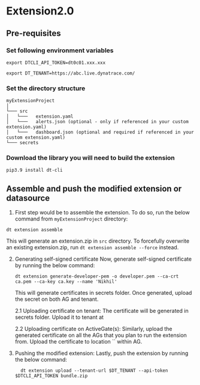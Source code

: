 # Extension2.0

## Pre-requisites

### Set following environment variables  

```
export DTCLI_API_TOKEN=dt0c01.xxx.xxx

export DT_TENANT=https://abc.live.dynatrace.com/
```

### Set the directory structure  
```
myExtensionProject
│ 
└─── src
│   └───   extension.yaml
│   └───   alerts.json (optional - only if referenced in your custom extension.yaml)
│   └───   dashboard.json (optional and required if referenced in your custom extension.yaml)
└─── secrets
```

### Download the library you will need to build the extension
```
pip3.9 install dt-cli
```

## Assemble and push the modified extension or datasource

1. First step would be to assemble the extension. To do so, run the below command from `myExtensionProject` directory:

```
dt extension assemble
```
This will generate an extension.zip in `src` directory. To forcefully overwrite an existing extension.zip, run ```dt extension assemble --force``` instead.  
 

2. Generating self-signed certificate
   Now, generate self-signed certificate by running the below command:
   ```
   dt extension generate-developer-pem -o developer.pem --ca-crt ca.pem --ca-key ca.key --name 'Nikhil'
   ```
   
   This will generate certificates in secrets folder. Once generated, upload the secret on both AG and tenant.
   
   2.1 Uploading certificate on tenant:
       The certificate will be generated in secrets folder. Upload it to tenant at
   
   2.2 Uploading certificate on ActiveGate(s):
       Similarly, upload the generated certificate on all the AGs that you plan to run the extension from. Upload the certificate to location `` within AG.

4. Pushing the modified extension:
   Lastly, push the extension by running the below command:
   ```
     dt extension upload --tenant-url $DT_TENANT --api-token $DTCLI_API_TOKEN bundle.zip
   ```
   


